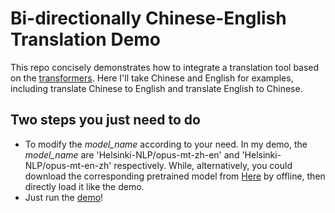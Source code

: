 # Bi-directionally Chinese-English Translation Demo
This repo concisely demonstrates how to integrate a translation tool based on the [transformers](https://github.com/huggingface/transformershttps://github.com/huggingface/transformers "https://github.com/huggingface/transformers"). Here I'll take Chinese and English for examples, including translate Chinese to English and translate English to Chinese.

## Two steps you just need to do
* To modify the *model_name* according to your need. In my demo, the *model_name* are 'Helsinki-NLP/opus-mt-zh-en' and 'Helsinki-NLP/opus-mt-en-zh' respectively. While, alternatively, you could download the corresponding pretrained model from [Here](https://mirrors.tuna.tsinghua.edu.cn/hugging-face-models/Helsinki-NLP/ "https://mirrors.tuna.tsinghua.edu.cn/hugging-face-models/Helsinki-NLP/") by offline, then directly load it like the demo.
* Just run the [demo](./demo.py "demo.py")!

